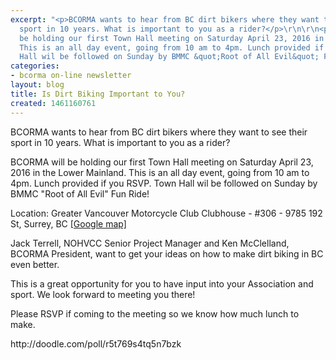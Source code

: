 ```yaml
---
excerpt: "<p>BCORMA wants to hear from BC dirt bikers where they want to see their
  sport in 10 years. What is important to you as a rider?</p>\r\n\r\n<p>BCORMA will
  be holding our first Town Hall meeting on Saturday April 23, 2016 in the Lower Mainland.
  This is an all day event, going from 10 am to 4pm. Lunch provided if you RSVP. Town
  Hall wil be followed on Sunday by BMMC &quot;Root of All Evil&quot; Fun Ride!</p>"
categories:
- bcorma on-line newsletter
layout: blog
title: Is Dirt Biking Important to You?
created: 1461160761
---
```

<p>BCORMA wants to hear from BC dirt bikers where they want to see their sport in 10 years. What is important to you as a rider?</p>

<p>BCORMA will be holding our first Town Hall meeting on Saturday April 23, 2016 in the Lower Mainland. This is an all day event, going from 10 am to 4pm. Lunch provided if you RSVP. Town Hall wil be followed on Sunday by BMMC &quot;Root of All Evil&quot; Fun Ride!</p>

<p>Location: Greater Vancouver Motorcycle Club Clubhouse - #306 - 9785 192 St, Surrey, BC <a href="https://www.google.com/maps/place/9785+192+St+%23306,+Surrey,+BC+V4N+4C7,+Canada/@49.1803444,-122.6908238,17z/data=!4m2!3m1!1s0x5485d15ad10c8793:0x764c29c10323d407">[Google map]</a></p>

<p>Jack Terrell, NOHVCC Senior Project Manager and Ken McClelland, BCORMA President, want to get your ideas on how to make dirt biking in BC even better.</p>

<p>This is a great opportunity for you to have input into your Association and sport. We look forward to meeting you there!</p>

<p>Please RSVP if coming to the meeting so we know how much lunch to make.</p>

<p>http://doodle.com/poll/r5t769s4tq5n7bzk</p>
